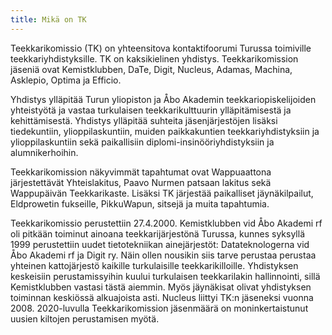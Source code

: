 ```yaml
---
title: Mikä on TK
---
```




Teekkarikomissio (TK) on yhteensitova kontaktifoorumi Turussa toimiville teekkariyhdistyksille. TK on kaksikielinen yhdistys. Teekkarikomission jäseniä ovat Kemistklubben, DaTe, Digit, Nucleus, Adamas, Machina, Asklepio, Optima ja Efficio.

Yhdistys ylläpitää Turun yliopiston ja Åbo Akademin teekkariopiskelijoiden yhteistyötä ja vastaa turkulaisen teekkarikulttuurin ylläpitämisestä ja kehittämisestä. Yhdistys ylläpitää suhteita jäsenjärjestöjen lisäksi tiedekuntiin, ylioppilaskuntiin, muiden paikkakuntien teekkariyhdistyksiin ja ylioppilaskuntiin sekä paikallisiin diplomi-insinööriyhdistyksiin ja alumnikerhoihin.

Teekkarikomission näkyvimmät tapahtumat ovat Wappuaattona järjestettävät Yhteislakitus, Paavo Nurmen patsaan lakitus sekä Wappupäivän Teekkarikaste. Lisäksi TK järjestää paikalliset jäynäkilpailut, Eldprowetin fukseille, PikkuWapun, sitsejä ja muita tapahtumia.

Teekkarikomissio perustettiin 27.4.2000. Kemistklubben vid Åbo Akademi rf oli pitkään toiminut ainoana teekkarijärjestönä Turussa, kunnes syksyllä 1999 perustettiin uudet tietotekniikan ainejärjestöt: Datateknologerna vid Åbo Akademi rf ja Digit ry. Näin ollen nousikin siis tarve perustaa perustaa yhteinen kattojärjestö kaikille turkulaisille teekkarikilloille. Yhdistyksen keskeisiin perustamissyihin kuului turkulaisen teekkarilakin hallinnointi, sillä Kemistklubben vastasi tästä aiemmin. Myös jäynäkisat olivat yhdistyksen toiminnan keskiössä alkuajoista asti. Nucleus liittyi TK:n jäseneksi vuonna 2008. 2020-luvulla Teekkarikomission jäsenmäärä on moninkertaistunut uusien kiltojen perustamisen myötä.
